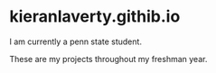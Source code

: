 # kieranlaverty.githib.io

I am currently a penn state student.

These are my projects throughout my freshman year.
